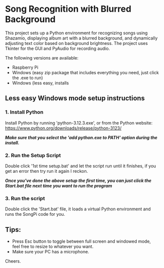 # Song Recognition with Blurred Background

This project sets up a Python environment for recognizing songs using Shazamio, displaying album art with a blurred background, and dynamically adjusting text color based on background brightness. The project uses Tkinter for the GUI and PyAudio for recording audio.

The following versions are available: 
- Raspberry Pi
- Windows (easy zip package that includes everything you need, just click the .exe to run)
- Windows (less easy, installs 




## Less easy Windows mode setup instructions

### 1. Install Python

Install Python by running 'python-3.12.3.exe', or from the Python website: https://www.python.org/downloads/release/python-3123/

***Make sure that you select the 'add python.exe to PATH' option during the install.***


### 2. Run the Setup Script

Double click '1st time setup.bat' and let the script run until it finishes, if you get an error then try run it again I reckon.

***Once you've done the above setup the first time, you can just click the Start.bat file next time you want to run the program***


### 3. Run the script

Double click the 'Start.bat' file, it loads a virtual Python environment and runs the SongPi code for you.



## Tips:

- Press Esc button to toggle between full screen and windowed mode, feel free to resize to whatever you want.
- Make sure your PC has a microphone.


Cheers.
